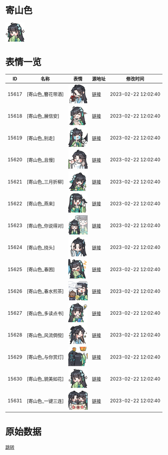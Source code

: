 # 寄山色

<img src="./cover.png" height="60" alt="cover" />

# 表情一览

|ID|名称|表情|源地址|修改时间|
|----|----|----|----|----|
|15617|[寄山色_簪花带酒]|<img src="./pic/015617_%5B寄山色_簪花带酒%5D.png" height="60" alt="簪花带酒"/>|[链接](https://i0.hdslb.com/bfs/garb/872a9f01f9bc3705f6ea7450d8bc97c882405baa.png)|2023-02-22 12:02:40|
|15618|[寄山色_展信安]|<img src="./pic/015618_%5B寄山色_展信安%5D.png" height="60" alt="展信安"/>|[链接](https://i0.hdslb.com/bfs/garb/45c890422d4d31570a975be1d7d0ee2d59f78637.png)|2023-02-22 12:02:40|
|15619|[寄山色_别走]|<img src="./pic/015619_%5B寄山色_别走%5D.png" height="60" alt="别走"/>|[链接](https://i0.hdslb.com/bfs/garb/a3dc00bc1d4e1b87bdcedbca908ec0346a41233e.png)|2023-02-22 12:02:40|
|15620|[寄山色_且慢]|<img src="./pic/015620_%5B寄山色_且慢%5D.png" height="60" alt="且慢"/>|[链接](https://i0.hdslb.com/bfs/garb/ba8d7ef8a525b74a323ff042987c52215863457c.png)|2023-02-22 12:02:40|
|15621|[寄山色_三月折柳]|<img src="./pic/015621_%5B寄山色_三月折柳%5D.png" height="60" alt="三月折柳"/>|[链接](https://i0.hdslb.com/bfs/garb/bf35a481de0d26dd516bb7b6a6c9bf26d23699f6.png)|2023-02-22 12:02:40|
|15622|[寄山色_燕来]|<img src="./pic/015622_%5B寄山色_燕来%5D.png" height="60" alt="燕来"/>|[链接](https://i0.hdslb.com/bfs/garb/1f96cf0c269d57e9228c6fc71df08662b56ef6dc.png)|2023-02-22 12:02:40|
|15623|[寄山色_你说得对]|<img src="./pic/015623_%5B寄山色_你说得对%5D.png" height="60" alt="你说得对"/>|[链接](https://i0.hdslb.com/bfs/garb/6f84eac345d9491621291976b2936f84ffd195e2.png)|2023-02-22 12:02:40|
|15624|[寄山色_挠头]|<img src="./pic/015624_%5B寄山色_挠头%5D.png" height="60" alt="挠头"/>|[链接](https://i0.hdslb.com/bfs/garb/53882e9494bb9f379531f503dab67624d58da5da.png)|2023-02-22 12:02:40|
|15625|[寄山色_春困]|<img src="./pic/015625_%5B寄山色_春困%5D.png" height="60" alt="春困"/>|[链接](https://i0.hdslb.com/bfs/garb/3acca4fb744203c05ff667cb81004aa2a4307dbf.png)|2023-02-22 12:02:40|
|15626|[寄山色_春水煎茶]|<img src="./pic/015626_%5B寄山色_春水煎茶%5D.png" height="60" alt="春水煎茶"/>|[链接](https://i0.hdslb.com/bfs/garb/b8d5cb64d54878e91f0be55f34b7ecbc52581672.png)|2023-02-22 12:02:40|
|15627|[寄山色_多读点书]|<img src="./pic/015627_%5B寄山色_多读点书%5D.png" height="60" alt="多读点书"/>|[链接](https://i0.hdslb.com/bfs/garb/b4c49b6b717c74f86fb508072d49bf2d47b5011f.png)|2023-02-22 12:02:40|
|15628|[寄山色_风流倜傥]|<img src="./pic/015628_%5B寄山色_风流倜傥%5D.png" height="60" alt="风流倜傥"/>|[链接](https://i0.hdslb.com/bfs/garb/84edde9a3d6b3f176fc6c660282f9c48c965dd99.png)|2023-02-22 12:02:40|
|15629|[寄山色_与你赏灯]|<img src="./pic/015629_%5B寄山色_与你赏灯%5D.png" height="60" alt="与你赏灯"/>|[链接](https://i0.hdslb.com/bfs/garb/79920af547c616bca2ba7db09a2b3a3e94dbd21f.png)|2023-02-22 12:02:40|
|15630|[寄山色_貌美如花]|<img src="./pic/015630_%5B寄山色_貌美如花%5D.png" height="60" alt="貌美如花"/>|[链接](https://i0.hdslb.com/bfs/garb/5e86cae452842f6ba9578fdab4dd73b9de071667.png)|2023-02-22 12:02:40|
|15631|[寄山色_一键三连]|<img src="./pic/015631_%5B寄山色_一键三连%5D.png" height="60" alt="一键三连"/>|[链接](https://i0.hdslb.com/bfs/garb/ab9291ae7231ab21ce0b53a8d14fe0c1585a491f.png)|2023-02-22 12:02:40|

# 原始数据

[跳转](./raw.json)

